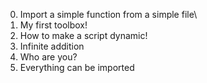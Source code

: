 0. Import a simple function from a simple file\
1. My first toolbox!
2. How to make a script dynamic!
3. Infinite addition
4. Who are you?
5. Everything can be imported
